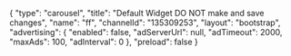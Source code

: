 {
    "type": "carousel",
    "title": "Default Widget DO NOT make and save changes",
    "name": "ff",
    "channelId": "135309253",
    "layout": "bootstrap",
    "advertising": {
        "enabled": false,
        "adServerUrl": null,
        "adTimeout": 2000,
        "maxAds": 100,
        "adInterval": 0
    },
    "preload": false
}